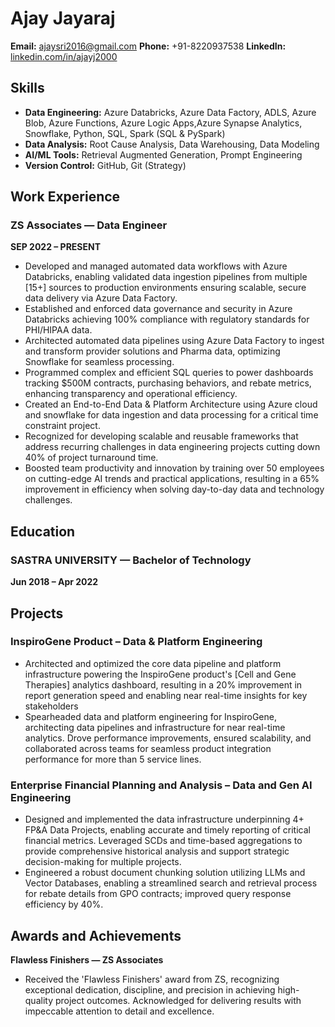 # Ajay Jayaraj

**Email:** [ajaysri2016@gmail.com](mailto:ajaysri2016@gmail.com)
**Phone:** +91-8220937538
**LinkedIn:** [linkedin.com/in/ajayj2000](https://linkedin.com/in/ajayj2000)

## Skills

* **Data Engineering:** Azure Databricks, Azure Data Factory, ADLS, Azure Blob, Azure Functions, Azure Logic Apps,Azure Synapse Analytics, Snowflake, Python, SQL, Spark (SQL & PySpark)
* **Data Analysis:** Root Cause Analysis, Data Warehousing, Data Modeling
* **AI/ML Tools:** Retrieval Augmented Generation, Prompt Engineering
* **Version Control:** GitHub, Git (Strategy)

## Work Experience
### ZS Associates — Data Engineer
**SEP 2022 – PRESENT**

* Developed and managed automated data workflows with Azure Databricks, enabling validated data ingestion pipelines from multiple [15+] sources to production environments ensuring scalable, secure data delivery via Azure Data Factory.
* Established and enforced data governance and security in Azure Databricks achieving 100% compliance with regulatory standards for PHI/HIPAA data.
* Architected automated data pipelines using Azure Data Factory to ingest and transform provider solutions and Pharma data, optimizing Snowflake for seamless processing.
* Programmed complex and efficient SQL queries to power dashboards tracking $500M contracts, purchasing behaviors, and rebate metrics, enhancing transparency and operational efficiency.
* Created an End-to-End Data & Platform Architecture using Azure cloud and snowflake for data ingestion and data processing for a critical time constraint project.
* Recognized for developing scalable and reusable frameworks that address recurring challenges in data engineering projects cutting down 40% of project turnaround time.
* Boosted team productivity and innovation by training over 50 employees on cutting-edge AI trends and practical applications, resulting in a 65% improvement in efficiency when solving day-to-day data and technology challenges.

## Education

### SASTRA UNIVERSITY — Bachelor of Technology 
**Jun 2018 – Apr 2022**

## Projects

### InspiroGene Product – Data & Platform Engineering

* Architected and optimized the core data pipeline and platform infrastructure powering the InspiroGene product's [Cell and Gene Therapies] analytics dashboard, resulting in a 20% improvement in report generation speed and enabling near real-time insights for key stakeholders
* Spearheaded data and platform engineering for InspiroGene, architecting data pipelines and infrastructure for near real-time analytics. Drove performance improvements, ensured scalability, and collaborated across teams for seamless product integration performance for more than 5 service lines.

### Enterprise Financial Planning and Analysis – Data and Gen AI Engineering

* Designed and implemented the data infrastructure underpinning 4+ FP&A Data Projects, enabling accurate and timely reporting of critical financial metrics. Leveraged SCDs and time-based aggregations to provide comprehensive historical analysis and support strategic decision-making for multiple projects.
* Engineered a robust document chunking solution utilizing LLMs and Vector Databases, enabling a streamlined search and retrieval process for rebate details from GPO contracts; improved query response efficiency by 40%.

## Awards and Achievements
**Flawless Finishers — ZS Associates**

* Received the 'Flawless Finishers' award from ZS, recognizing exceptional dedication, discipline, and precision in achieving high-quality project outcomes. Acknowledged for delivering results with impeccable attention to detail and excellence.